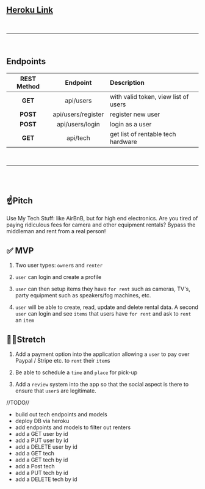## [Heroku Link](https://tt-33-use-my-tech.herokuapp.com/)
<br>
<hr>
<br>

## **Endpoints**

| REST Method |      Endpoint      | Description                          |
| :---------: | :----------------: | :----------------------------------- |
|   **GET**   |     api/users      | with valid token, view list of users |
|  **POST**   | api/users/register | register new user                    |
|  **POST**   |  api/users/login   | login as a user                      |
|   **GET**   |      api/tech      | get list of rentable tech hardware   |

<br>
<hr>

<br>
<br>

## ☝️**Pitch**

Use My Tech Stuff: like AirBnB, but for high end electronics. Are you tired of paying ridiculous fees for camera and other equipment rentals? Bypass the middleman and rent from a real person!

## ✅ **MVP**

1. Two user types: `owner`s and `renter`

2. `user` can login and create a profile

3. `user` can then setup items they have `for rent` such as cameras, TV's, party equipment such as speakers/fog machines, etc.

4. `user` will be able to create, read, update and delete rental data. A second `user` can login and see `items` that users have `for rent` and ask to `rent` an `item`

## 🏃‍♀️**Stretch**

1. Add a payment option into the application allowing a `user` to pay over Paypal / Stripe etc. to `rent` their `item`s

2. Be able to schedule a `time` and `place` for pick-up

3. Add a `review` system into the app so that the social aspect is there to ensure that `user`s are legitimate.

//TODO//

- build out tech endpoints and models
- deploy DB via heroku
- add endpoints and models to filter out renters
- add a GET user by id
- add a PUT user by id
- add a DELETE user by id
- add a GET tech
- add a GET tech by id
- add a Post tech
- add a PUT tech by id
- add a DELETE tech by id
